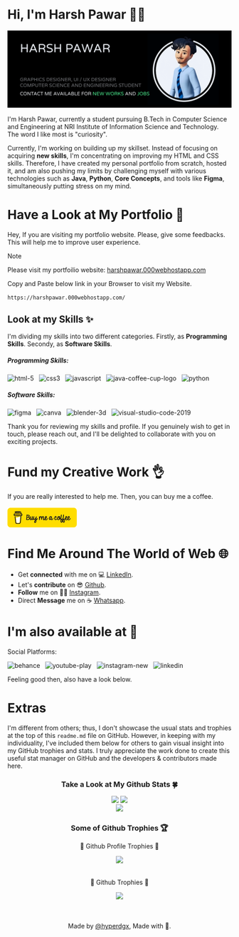 # Hi, I'm Harsh Pawar 👋🏼


<img src="https://github.com/hyperdgx/hyperdgx/blob/main/Banner.png">

I'm Harsh Pawar, currently a student pursuing B.Tech in Computer Science and Engineering at NRI Institute of Information Science and Technology. The word I like most is "curiosity".

Currently, I'm working on building up my skillset. Instead of focusing on acquiring **new skills**, I'm concentrating on improving my HTML and CSS skills. Therefore, I have created my personal portfolio from scratch, hosted it, and am also pushing my limits by challenging myself with various technologies such as **Java**, **Python**, **Core Concepts**, and tools like **Figma**, simultaneously putting stress on my mind.

# Have a Look at My Portfolio 👀 <br>
Hey, If you are visiting my portfolio website. Please, give some feedbacks. This will help me to improve user experience. <br>

>[!NOTE]
>Please visit my portfoilio website: <a href="https://harshpawar.000webhostapp.com/">harshpawar.000webhostapp.com</a> <br>

Copy and Paste below link in your Browser to visit my Website.

    https://harshpawar.000webhostapp.com/

## Look at my Skills ✨ <br>
I'm dividing my skills into two different categories. Firstly, as **Programming Skills**. Secondy, as **Software Skills**.

<div align="left">
<h5 align="left">Programming Skills:</h5>

<img width="48" height="48" src="https://img.icons8.com/fluency/100/html-5.png" alt="html-5"/> &nbsp; <img width="48" height="48" src="https://img.icons8.com/fluency/100/css3.png" alt="css3"/> &nbsp; <img width="48" height="48" src="https://img.icons8.com/fluency/100/javascript.png" alt="javascript"/> &nbsp; <img width="48" height="48" src="https://img.icons8.com/fluency/100/java-coffee-cup-logo.png" alt="java-coffee-cup-logo"/> &nbsp; <img width="48" height="48" src="https://img.icons8.com/fluency/100/python.png" alt="python"/>

<h5 align="left">Software Skills:</h5>

<img width="48" height="48" src="https://img.icons8.com/fluency/100/figma.png" alt="figma"/> &nbsp; <img width="48" height="48" src="https://img.icons8.com/fluency/100/canva.png" alt="canva"/> &nbsp; <img width="48" height="48" src="https://img.icons8.com/fluency/100/blender-3d.png" alt="blender-3d"/> &nbsp; <img width="48" height="48" src="https://img.icons8.com/fluency/100/visual-studio-code-2019.png" alt="visual-studio-code-2019"/>
</div>

Thank you for reviewing my skills and profile. If you genuinely wish to get in touch, please reach out, and I'll be delighted to collaborate with you on exciting projects.

# Fund my Creative Work 👌
If you are really interested to help me. Then, you can buy me a coffee. <br><br>
<a href="https://www.buymeacoffee.com/harshpawar"><img width="156" height="auto" src="./bmc-button.svg"></a>

# Find Me Around The World of Web 🌐
- Get **connected** with me on 💻 [LinkedIn](https://www.linkedin.com/in/1harshpawar). <br>
- Let's **contribute** on 😎 [Github](https://github.com/hyperdgx). <br>
- **Follow** me on 🙏🏼 [Instagram](https://www.instagram.com/hyperdgx). <br>
- Direct **Message** me on ☕ [Whatsapp](https://wa.me/message/4JT5RU67XYO4M1). <br>

# I'm also available at 👻

Social Platforms:

<img width="24" height="24" src="https://img.icons8.com/fluency/100/behance.png" alt="behance"/> &nbsp; <img width="24" height="24" src="https://img.icons8.com/fluency/100/youtube-play.png" alt="youtube-play"/> &nbsp; <img width="24" height="24" src="https://img.icons8.com/fluency/100/instagram-new.png" alt="instagram-new"/> &nbsp; <img width="24" height="24" src="https://img.icons8.com/fluency/100/linkedin.png" alt="linkedin"/>

Feeling good then, also have a look below.

# Extras


I'm different from others; thus, I don't showcase the usual stats and trophies at the top of this `readme.md` file on GitHub. However, in keeping with my individuality, I've included them below for others to gain visual insight into my GitHub trophies and stats. I truly appreciate the work done to create this useful stat manager on GitHub and the developers & contributors made here.

### <p align="center">Take a Look at My Github Stats 🍀</p>


<div align="center">
  <img src="https://github-readme-stats.vercel.app/api?username=hyperdgx&theme=dark&show_icons=true&hide_border=true&count_private=false">
  <img src="https://github-readme-streak-stats.herokuapp.com/?user=hyperdgx&theme=dark&hide_border=true"> <br>
  <img src="https://github-readme-stats.vercel.app/api/top-langs/?username=hyperdgx&theme=dark&show_icons=true&hide_border=true&layout=compact"> <br>
</div>

### <p align="center">Some of Github Trophies 🏆</p>


<div align="center">
  
  <p>🌟 Github Profile Trophies 🌟</p>
  <img src="https://github-profile-trophy.vercel.app/?username=hyperdgx">
  <br>
  <br>
  <p align="center">🌟 Github Trophies 🌟</p>
  <img src="https://github-trophies.vercel.app/?username=hyperdgx">
  <br>
  <br>
</div>
<br>
<p align="center"> Made by <a href="https://github.com/hyperdgx">@hyperdgx</a>, Made with 💖. </p>





